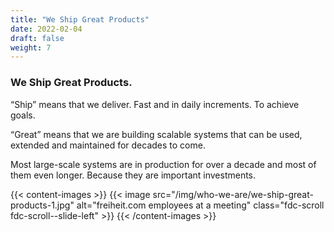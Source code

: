 ```yaml
---
title: "We Ship Great Products"
date: 2022-02-04
draft: false
weight: 7
---
```


### We Ship Great Products.

“Ship” means that we deliver. Fast and in daily increments. To achieve goals.

“Great” means that we are building scalable systems that can be used, extended and maintained for decades to come.

Most large-scale systems are in production for over a decade and most of them even longer. Because they are important investments.

{{< content-images >}}
  {{< image src="/img/who-we-are/we-ship-great-products-1.jpg" alt="freiheit.com employees at a meeting" class="fdc-scroll fdc-scroll--slide-left" >}}
{{< /content-images >}}
